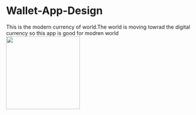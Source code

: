# Wallet-App-Design

This is the modern currency of world.The world is moving towrad the digital currency so this app is good for modren world 
<img src="https://github.com/hariskhalil42/Wallet-App-Design-/blob/main/ScreenShot/Game%20%E2%80%93%201.png" width="200" height="200" />
